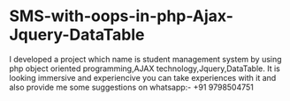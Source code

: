 # SMS-with-oops-in-php-Ajax-Jquery-DataTable
I developed a project which name is student management system by using php object oriented programming,AJAX technology,Jquery,DataTable. It is looking immersive and experiencive you can take experiences with it and also provide me some suggestions on whatsapp:- +91 9798504751
